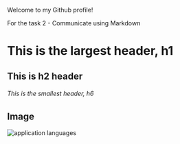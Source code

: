 Welcome to my Github profile!

For the task 2 - Communicate using Markdown

# This is the largest header, h1
## This is h2 header
###### This is the smallest header, h6


## Image

![application languages](https://user-images.githubusercontent.com/91416868/213435700-29eba5e6-6e43-46b6-9b8c-a378d76fcab6.jpg)
